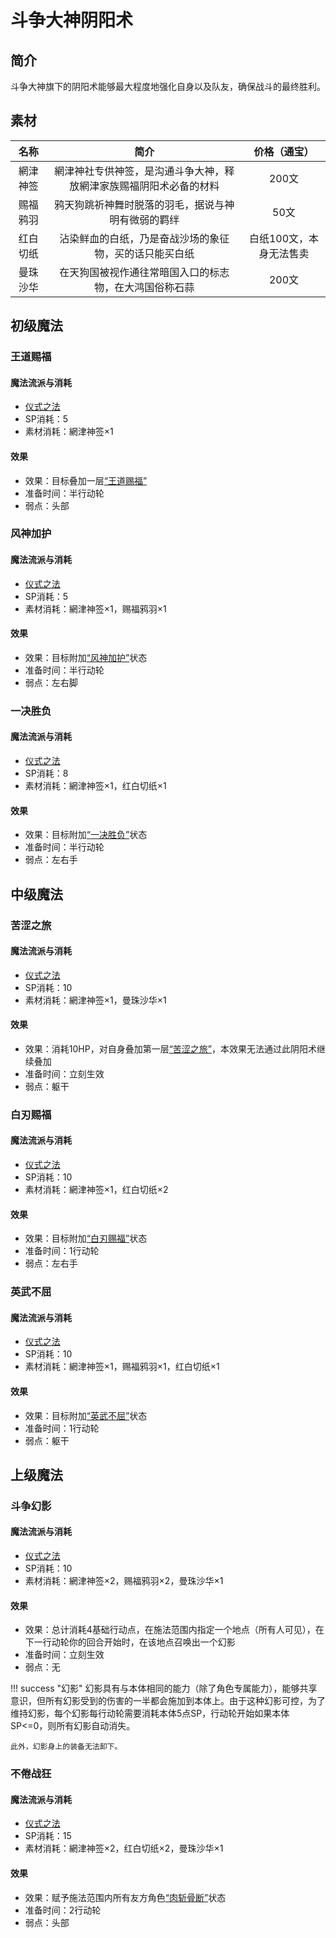 # 斗争大神阴阳术

## 简介

斗争大神旗下的阴阳术能够最大程度地强化自身以及队友，确保战斗的最终胜利。

## 素材

名称|简介|价格（通宝）
:--:|:--:|:--:
網津神签|網津神社专供神签，是沟通斗争大神，释放網津家族赐福阴阳术必备的材料|200文
赐福鸦羽|鸦天狗跳祈神舞时脱落的羽毛，据说与神明有微弱的羁绊|50文
红白切纸|沾染鲜血的白纸，乃是奋战沙场的象征物，买的话只能买白纸|白纸100文，本身无法售卖
曼珠沙华|在天狗国被视作通往常暗国入口的标志物，在大鸿国俗称石蒜|200文

## 初级魔法

### 王道赐福

#### 魔法流派与消耗

* <a href="/rules/V4.x rules/8·magic/#仪式之法" target="_blank">仪式之法</a>
* SP消耗：5
* 素材消耗：網津神签×1

#### 效果

* 效果：目标叠加一层<a href="../../../../status/mark/#王道赐福" target="_blank">“王道赐福”</a>
* 准备时间：半行动轮
* 弱点：头部

### 风神加护

#### 魔法流派与消耗

* <a href="/rules/V4.x rules/8·magic/#仪式之法" target="_blank">仪式之法</a>
* SP消耗：5
* 素材消耗：網津神签×1，赐福鸦羽×1

#### 效果

* 效果：目标附加<a href="../../../../status/normal/#风神加护" target="_blank">“风神加护”</a>状态
* 准备时间：半行动轮
* 弱点：左右脚

### 一决胜负

#### 魔法流派与消耗

* <a href="/rules/V4.x rules/8·magic/#仪式之法" target="_blank">仪式之法</a>
* SP消耗：8
* 素材消耗：網津神签×1，红白切纸×1

#### 效果

* 效果：目标附加<a href="../../../../status/normal/#一决胜负" target="_blank">“一决胜负”</a>状态
* 准备时间：半行动轮
* 弱点：左右手

## 中级魔法

### 苦涩之旅

#### 魔法流派与消耗

* <a href="/rules/V4.x rules/8·magic/#仪式之法" target="_blank">仪式之法</a>
* SP消耗：10
* 素材消耗：網津神签×1，曼珠沙华×1

#### 效果

* 效果：消耗10HP，对自身叠加第一层<a href="../../../../status/mark/#苦涩之旅" target="_blank">“苦涩之旅”</a>，本效果无法通过此阴阳术继续叠加
* 准备时间：立刻生效
* 弱点：躯干

### 白刃赐福

#### 魔法流派与消耗

* <a href="/rules/V4.x rules/8·magic/#仪式之法" target="_blank">仪式之法</a>
* SP消耗：10
* 素材消耗：網津神签×1，红白切纸×2

#### 效果

* 效果：目标附加<a href="../../../../status/normal/#白刃赐福" target="_blank">“白刃赐福”</a>状态
* 准备时间：1行动轮
* 弱点：左右手

### 英武不屈

#### 魔法流派与消耗

* <a href="/rules/V4.x rules/8·magic/#仪式之法" target="_blank">仪式之法</a>
* SP消耗：10
* 素材消耗：網津神签×1，赐福鸦羽×1，红白切纸×1

#### 效果

* 效果：目标附加<a href="../../../../status/normal/#英武不屈" target="_blank">“英武不屈”</a>状态
* 准备时间：1行动轮
* 弱点：躯干

## 上级魔法

### 斗争幻影

#### 魔法流派与消耗

* <a href="/rules/V4.x rules/8·magic/#仪式之法" target="_blank">仪式之法</a>
* SP消耗：10
* 素材消耗：網津神签×2，赐福鸦羽×2，曼珠沙华×1

#### 效果

* 效果：总计消耗4基础行动点，在施法范围内指定一个地点（所有人可见），在下一行动轮你的回合开始时，在该地点召唤出一个幻影
* 准备时间：立刻生效
* 弱点：无

!!! success "幻影"
    幻影具有与本体相同的能力（除了角色专属能力），能够共享意识，但所有幻影受到的伤害的一半都会施加到本体上。由于这种幻影可控，为了维持幻影，每个幻影每行动轮需要消耗本体5点SP，行动轮开始如果本体SP<=0，则所有幻影自动消失。

    此外，幻影身上的装备无法卸下。

### 不倦战狂

#### 魔法流派与消耗

* <a href="/rules/V4.x rules/8·magic/#仪式之法" target="_blank">仪式之法</a>
* SP消耗：15
* 素材消耗：網津神签×2，红白切纸×2，曼珠沙华×1

#### 效果

* 效果：赋予施法范围内所有友方角色<a href="../../../../status/normal/#肉斩骨断" target="_blank">“肉斩骨断”</a>状态
* 准备时间：2行动轮
* 弱点：头部
